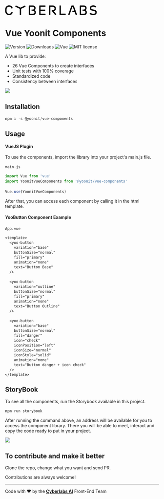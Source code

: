 [<img src="https://raw.githubusercontent.com/Yoonit-Labs/nativescript-yoonit-camera/development/logo_cyberlabs.png" width="300">](https://cyberlabs.ai/)

# Vue Yoonit Components

![Version](https://img.shields.io/npm/v/@yoonit/nativescript-camera?color=lightgrey&style=for-the-badge&logo=npm)
![Downloads](https://img.shields.io/npm/dm/@yoonit/nativescript-camera?color=lightgrey&logo=npm&style=for-the-badge)
![Vue](https://img.shields.io/badge/Vue.js-35495E?color=lightgrey&style=for-the-badge&logo=vue.js)
![MIT license](https://img.shields.io/npm/l/@yoonit/nativescript-camera?color=lightgrey&style=for-the-badge)

A Vue lib to provide:
- 26 Vue Components to create interfaces
- Unit tests with 100% coverage
- Standardized code
- Consistency between interfaces

[<img src="https://github.com/Yoonit-Labs/vue-yoonit-components/blob/feature/readme/public/readme-img/sandbox.png" width="960">](https://cyberlabs.ai/)

## Installation

```javascript
npm i -s @yoonit/vue-components
```

## Usage

#### VueJS Plugin

To use the components, import the library into your project's main.js file.

`main.js`
```javascript
import Vue from 'vue'
import YoonitVueComponents from '@yoonit/vue-components'

Vue.use(YoonitVueComponents)
```

After that, you can access each component by calling it in the html template.

#### YooButton Component Example
`App.vue`
```vue
<template>
  <yoo-button
    variation="base"
    buttonSize="normal"
    fill="primary"
    animation="none"
    text="Button Base"
  />
  
  <yoo-button
    variation="outline"
    buttonSize="normal"
    fill="primary"
    animation="none"
    text="Button Outline"
  />
  
  <yoo-button
    variation="base"
    buttonSize="normal"
    fill="danger"
    icon="check"
    iconPosition="left"
    iconSize="normal"
    iconStyle="solid"
    animation="none"
    text="Button danger + icon check"
  />
</template>
```

## StoryBook

To see all the components, run the Storybook available in this project. 

```javascript
npm run storybook
```
After running the command above, an address will be available for you to access the component library. There you will be able to meet, interact and copy the code ready to put in your project.

[<img src="https://github.com/Yoonit-Labs/vue-yoonit-components/blob/feature/readme/public/readme-img/StorybookButton.png" width="960">](https://cyberlabs.ai/)


## To contribute and make it better

Clone the repo, change what you want and send PR.

Contributions are always welcome!

---

Code with ❤ by the [**Cyberlabs AI**](https://cyberlabs.ai/) Front-End Team
